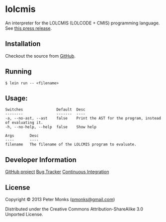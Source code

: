 # lolcmis

An interpreter for the LOLCMIS (LOLCODE + CMIS) programming language.  See [this press release](http://blogs.alfresco.com/wp/developer/2013/04/01/alfresco-announces-hipster-compatible-enterprise-content-management-sdk/).

## Installation

Checkout the source from [GitHub](https://github.com/pmonks/lolcmis).

## Running

    $ lein run -- <filename>

## Usage:

    Switches               Default  Desc
    --------               -------  ----
    -a, --no-ast, --ast    false    Print the AST for the program, instead of evaluating it.
    -h, --no-help, --help  false    Show help

    Args       Desc
    ----       ----
    filename   The filename of the LOLCMIS program to evaluate.


## Developer Information

[GitHub project](https://github.com/pmonks/lolcmis)
[Bug Tracker](https://github.com/pmonks/lolcmis/issues)
[Continuous Integration](https://travis-ci.org/pmonks/lolcmis)


## License

Copyright © 2013 Peter Monks (pmonks@gmail.com)

Distributed under the Creative Commons Attribution-ShareAlike 3.0 Unported License.
